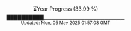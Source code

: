 <p align="center">
⏳Year Progress (33.99 %) <br>
██████████▁▁▁▁▁▁▁▁▁▁▁▁▁▁▁▁▁▁▁▁ <br>
<sub>Updated: Mon, 05 May 2025 01:57:08 GMT</sub>
</p>

